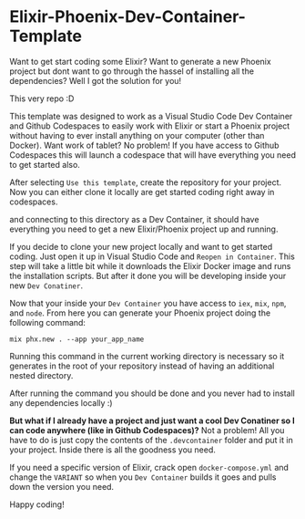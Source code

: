# Elixir-Phoenix-Dev-Container-Template

Want to get start coding some Elixir? Want to generate a new Phoenix project but dont want to go through the hassel of installing all the dependencies? Well I got the solution for you!

This very repo :D

This template was designed to work as a Visual Studio Code Dev Container and Github Codespaces to easily work with Elixir or start a Phoenix project without having to ever install anything on your computer (other than Docker). Want work of tablet? No problem! If you have access to Github Codespaces this will launch a codespace that will have everything you need to get started also.

After selecting `Use this template`, create the repository for your project. Now you can either clone it locally are get started coding right away in codespaces.

and connecting to this directory as a Dev Container, it should have everything you need to get a new Elixir/Phoenix project up and running.

If you decide to clone your new project locally and want to get started coding. Just open it up in Visual Studio Code and `Reopen in Container`. This step will take a little bit while it downloads the Elixir Docker image and runs the installation scripts. But after it done you will be developing inside your new `Dev Conatiner`. 

Now that your inside your `Dev Container` you have access to `iex`, `mix`, `npm`, and `node`. From here you can generate your Phoenix project doing the following command:
```
mix phx.new . --app your_app_name
```
Running this command in the current working directory is necessary so it generates in the root of your repository instead of having an additional nested directory.

After running the command you should be done and you never had to install any dependencies locally :)

**But what if I already have a project and just want a cool Dev Conatiner so I can code anywhere (like in Github Codespaces)?**
Not a problem! All you have to do is just copy the contents of the `.devcontainer` folder and put it in your project. Inside there is all the goodness you need. 

If you need a specific version of Elixir, crack open `docker-compose.yml` and change the `VARIANT` so when you `Dev Container` builds it goes and pulls down the version you need.

Happy coding!
